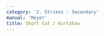 ```yaml
---
category: '2. Strikes - Secondary'
manual: 'Meyer'
title: Short Cut / Kurtzhau
---
```


<link rel="import" href="/bower_components/polymer/polymer.html">
<link rel="import" href="shared-styles.html">

<dom-module id="{{ page.url | split:'/' | last | remove: '.html' }}-element">
  <template>
    <style include="shared-styles">
      :host {
        display: block;

        padding: 10px;
      }
    </style>

    <div class="card">
      <h1>{{ page.title }}</h1>
      <blockquote><p>This is a stealthy action that goes through against your opponent, and is done thus: When your opponent cuts at you from above, then act as if you intended to bind on his sword with the Crooked Cut, that is with the short edge; but forego this, and quickly go through under his sword; strike with the short edge and crossed arms over his right arm at his head; thus you have caught his sword with the long edge and executed the Short Cut, and you stand at the end of it as shown by the figure on the right in the small scene on the upper left in Image B.</p></blockquote>

      <img style="width:600px;" class="card-image" src="/manuals/meyer/images/strikes/kurtzhau-illustration.jpg">

    </div>
  </template>

  <script>
    Polymer({
      is: '{{ page.url | split:'/' | last | remove: '.html' }}-element',
    });
  </script>
</dom-module>